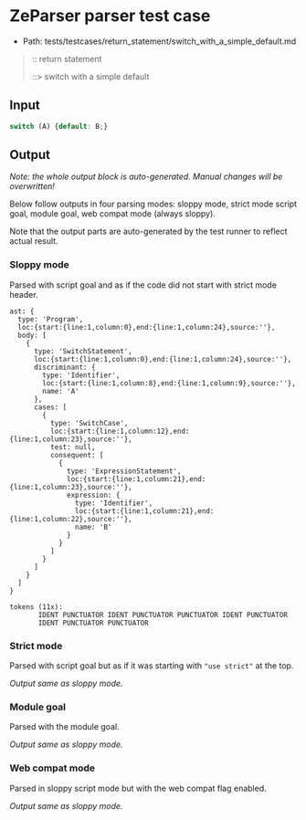 # ZeParser parser test case

- Path: tests/testcases/return_statement/switch_with_a_simple_default.md

> :: return statement
>
> ::> switch with a simple default

## Input

`````js
switch (A) {default: B;}
`````

## Output

_Note: the whole output block is auto-generated. Manual changes will be overwritten!_

Below follow outputs in four parsing modes: sloppy mode, strict mode script goal, module goal, web compat mode (always sloppy).

Note that the output parts are auto-generated by the test runner to reflect actual result.

### Sloppy mode

Parsed with script goal and as if the code did not start with strict mode header.

`````
ast: {
  type: 'Program',
  loc:{start:{line:1,column:0},end:{line:1,column:24},source:''},
  body: [
    {
      type: 'SwitchStatement',
      loc:{start:{line:1,column:0},end:{line:1,column:24},source:''},
      discriminant: {
        type: 'Identifier',
        loc:{start:{line:1,column:8},end:{line:1,column:9},source:''},
        name: 'A'
      },
      cases: [
        {
          type: 'SwitchCase',
          loc:{start:{line:1,column:12},end:{line:1,column:23},source:''},
          test: null,
          consequent: [
            {
              type: 'ExpressionStatement',
              loc:{start:{line:1,column:21},end:{line:1,column:23},source:''},
              expression: {
                type: 'Identifier',
                loc:{start:{line:1,column:21},end:{line:1,column:22},source:''},
                name: 'B'
              }
            }
          ]
        }
      ]
    }
  ]
}

tokens (11x):
       IDENT PUNCTUATOR IDENT PUNCTUATOR PUNCTUATOR IDENT PUNCTUATOR
       IDENT PUNCTUATOR PUNCTUATOR
`````

### Strict mode

Parsed with script goal but as if it was starting with `"use strict"` at the top.

_Output same as sloppy mode._

### Module goal

Parsed with the module goal.

_Output same as sloppy mode._

### Web compat mode

Parsed in sloppy script mode but with the web compat flag enabled.

_Output same as sloppy mode._

